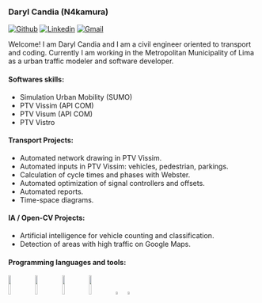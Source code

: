 ### Daryl Candia (N4kamura)

[![Github](https://img.shields.io/badge/-Github-000?style=flat&logo=Github&logoColor=white)](https://github.com/N4kamura)
[![Linkedin](https://img.shields.io/badge/-LinkedIn-blue?style=flat&logo=Linkedin&logoColor=white)](https://www.linkedin.com/in/darylcandia/)
[![Gmail](https://img.shields.io/badge/-Gmail-c14438?style=flat&logo=Gmail&logoColor=white)](mailto:dacani97@gmail.com)

Welcome! I am Daryl Candia and I am a civil engineer oriented to transport and coding.
Currently I am working in the Metropolitan Municipality of Lima as a urban traffic modeler and software developer.

#### Softwares skills:
- Simulation Urban Mobility (SUMO)
- PTV Vissim (API COM)
- PTV Visum (API COM)
- PTV Vistro

#### Transport Projects:
- Automated network drawing in PTV Vissim.
- Automated inputs in PTV Vissim: vehicles, pedestrian, parkings.
- Calculation of cycle times and phases with Webster.
- Automated optimization of signal controllers and offsets.
- Automated reports.
- Time-space diagrams.

#### IA / Open-CV Projects:
- Artificial intelligence for vehicle counting and classification.
- Detection of areas with high traffic on Google Maps.

#### Programming languages and tools:
<p>
<code><img width="10%" src="https://www.vectorlogo.zone/logos/python/python-ar21.svg"></code>
<code><img width="10%" src="https://www.vectorlogo.zone/logos/mysql/mysql-ar21.svg"></code>
<code><img width="10%" src="https://www.vectorlogo.zone/logos/apache_spark/apache_spark-ar21.svg"></code>
<code><img width="10%" src="https://www.vectorlogo.zone/logos/git-scm/git-scm-ar21.svg"></code>
<code><img width="4%" src="https://www.vectorlogo.zone/logos/w3_html5/w3_html5-icon.svg"></code>
<code><img width="4%" src="https://www.vectorlogo.zone/logos/w3_css/w3_css-icon.svg"></code>
</p>
